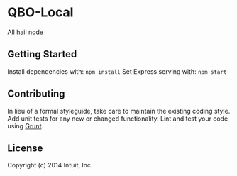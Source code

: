 # QBO-Local
All hail node

## Getting Started
Install dependencies with: `npm install`
Set Express serving with: `npm start`

## Contributing
In lieu of a formal styleguide, take care to maintain the existing coding style. Add unit tests for any new or changed functionality. Lint and test your code using [Grunt](http://gruntjs.com/).

## License
Copyright (c) 2014 Intuit, Inc.  
